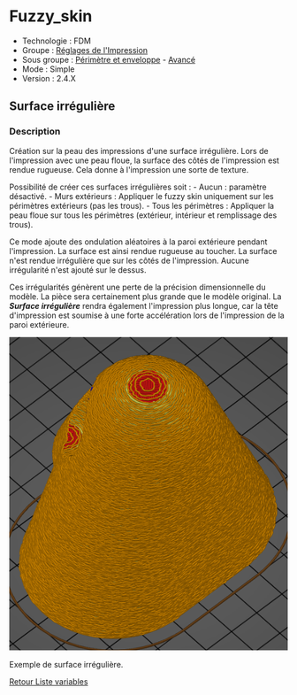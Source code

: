 # Fuzzy_skin
* Technologie : FDM
* Groupe : [Réglages de l'Impression](../print_settings/print_settings.md)
* Sous groupe : [Périmètre et enveloppe](../print_settings/print_settings.md#périmètre-et-enveloppe) - [Avancé](../print_settings/print_settings.md#avancé)
* Mode : Simple
* Version : 2.4.X

## Surface irrégulière

### Description

Création sur la peau des impressions d'une surface irrégulière. Lors de l'impression avec une peau floue, la surface des côtés de l'impression est rendue rugueuse. Cela donne à l'impression une sorte de texture.

Possibilité de créer ces surfaces irrégulières soit :
	- Aucun : paramètre désactivé.
	- Murs extérieurs : Appliquer le fuzzy skin uniquement sur les périmètres extérieurs (pas les trous).
	- Tous les périmètres : Appliquer la peau floue sur tous les périmètres (extérieur, intérieur et remplissage des trous).


Ce mode ajoute des ondulation aléatoires à la paroi extérieure pendant l'impression. La surface est ainsi rendue rugueuse au toucher. La surface n'est rendue irrégulière que sur les côtés de l'impression. Aucune irrégularité n'est ajouté sur le dessus.

Ces irrégularités génèrent une perte de la précision dimensionnelle du modèle. La pièce sera certainement plus grande que le modèle original. La ***Surface irrégulière*** rendra également l'impression plus longue, car la tête d'impression est soumise à une forte accélération lors de l'impression de la paroi extérieure.


![Image : Exemple de surface irrégulière](./images/fuzzy_skin/01.png) 

Exemple de surface irrégulière.

[Retour Liste variables](variable_list.md)